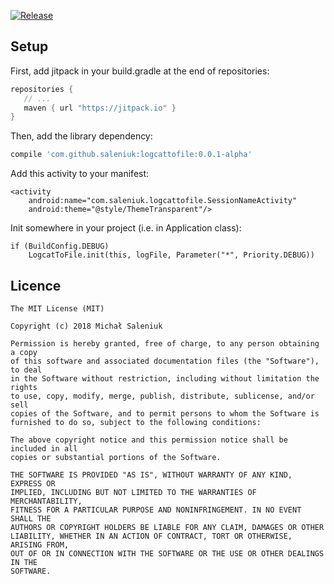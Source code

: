 [![Release](https://jitpack.io/v/saleniuk/LogcatToFile.svg)](https://jitpack.io/#saleniuk/LogcatToFile)


Setup
----------------

First, add jitpack in your build.gradle at the end of repositories:
 ```gradle
repositories {
    // ...       
    maven { url "https://jitpack.io" }
}
```

Then, add the library dependency:
```gradle
compile 'com.github.saleniuk:logcattofile:0.0.1-alpha'
```

Add this activity to your manifest:
```
<activity
    android:name="com.saleniuk.logcattofile.SessionNameActivity"
    android:theme="@style/ThemeTransparent"/>
```

Init somewhere in your project (i.e. in Application class):
```
if (BuildConfig.DEBUG)
    LogcatToFile.init(this, logFile, Parameter("*", Priority.DEBUG))
```

Licence
----------------
```
The MIT License (MIT)

Copyright (c) 2018 Michał Saleniuk

Permission is hereby granted, free of charge, to any person obtaining a copy
of this software and associated documentation files (the "Software"), to deal
in the Software without restriction, including without limitation the rights
to use, copy, modify, merge, publish, distribute, sublicense, and/or sell
copies of the Software, and to permit persons to whom the Software is
furnished to do so, subject to the following conditions:

The above copyright notice and this permission notice shall be included in all
copies or substantial portions of the Software.

THE SOFTWARE IS PROVIDED "AS IS", WITHOUT WARRANTY OF ANY KIND, EXPRESS OR
IMPLIED, INCLUDING BUT NOT LIMITED TO THE WARRANTIES OF MERCHANTABILITY,
FITNESS FOR A PARTICULAR PURPOSE AND NONINFRINGEMENT. IN NO EVENT SHALL THE
AUTHORS OR COPYRIGHT HOLDERS BE LIABLE FOR ANY CLAIM, DAMAGES OR OTHER
LIABILITY, WHETHER IN AN ACTION OF CONTRACT, TORT OR OTHERWISE, ARISING FROM,
OUT OF OR IN CONNECTION WITH THE SOFTWARE OR THE USE OR OTHER DEALINGS IN THE
SOFTWARE.
```
